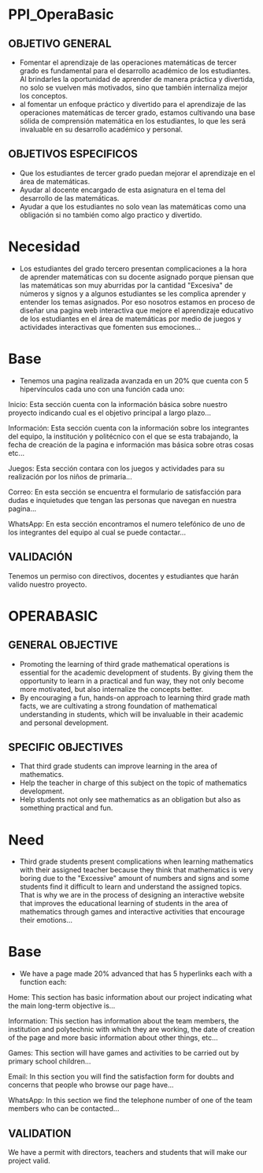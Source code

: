 # PPI_OperaBasic
## OBJETIVO GENERAL  
  
- Fomentar el aprendizaje de las operaciones matemáticas de tercer grado es fundamental para el desarrollo académico de los estudiantes. Al brindarles la oportunidad de aprender de manera práctica y divertida, no solo se vuelven más motivados, sino que también internaliza mejor los conceptos.  
- al fomentar un enfoque práctico y divertido para el aprendizaje de las operaciones matemáticas de tercer grado, estamos cultivando una base sólida de comprensión matemática en los estudiantes, lo que les será invaluable en su desarrollo académico y personal.
  
## OBJETIVOS ESPECIFICOS
- Que los estudiantes de tercer grado puedan mejorar el aprendizaje en el área de matemáticas.
- Ayudar al docente encargado de esta asignatura en el tema del desarrollo de las matemáticas.
- Ayudar a que los estudiantes no solo vean las matemáticas como una obligación si no también como algo practico y divertido.

# Necesidad  
  

-   Los estudiantes del grado tercero presentan complicaciones a la hora de aprender matemáticas con su docente asignado porque piensan que las matemáticas son muy aburridas por la cantidad "Excesiva" de números y signos y a algunos estudiantes se les complica aprender y entender los temas asignados. Por eso nosotros estamos en proceso de diseñar una pagina web interactiva que mejore el aprendizaje educativo de los estudiantes en el área de matemáticas por medio de juegos y actividades interactivas que fomenten sus emociones...  
    

  
# Base  
  

-   Tenemos una pagina realizada avanzada en un 20% que cuenta con 5 hipervínculos cada uno con una función cada uno:  
    

  
Inicio: Esta sección cuenta con la información básica sobre nuestro proyecto indicando cual es el objetivo principal a largo plazo...  
  
Información: Esta sección cuenta con la información sobre los integrantes del equipo, la institución y politécnico con el que se esta trabajando, la fecha de creación de la pagina e información mas básica sobre otras cosas etc...  
  
Juegos: Esta sección contara con los juegos y actividades para su realización por los niños de primaria...  
  
Correo: En esta sección se encuentra el formulario de satisfacción para dudas e inquietudes que tengan las personas que navegan en nuestra pagina...  
  
WhatsApp: En esta sección encontramos el numero telefónico de uno de los integrantes del equipo al cual se puede contactar...


## VALIDACIÓN
Tenemos un permiso con directivos, docentes y estudiantes que harán valido nuestro proyecto.


# OPERABASIC

## GENERAL OBJECTIVE  
  
- Promoting the learning of third grade mathematical operations is essential for the academic development of students. By giving them the opportunity to learn in a practical and fun way, they not only become more motivated, but also internalize the concepts better.  
- By encouraging a fun, hands-on approach to learning third grade math facts, we are cultivating a strong foundation of mathematical understanding in students, which will be invaluable in their academic and personal development.
  
## SPECIFIC OBJECTIVES
- That third grade students can improve learning in the area of ​​mathematics.
- Help the teacher in charge of this subject on the topic of mathematics development.
- Help students not only see mathematics as an obligation but also as something practical and fun.

# Need  
  

- Third grade students present complications when learning mathematics with their assigned teacher because they think that mathematics is very boring due to the "Excessive" amount of numbers and signs and some students find it difficult to learn and understand the assigned topics. That is why we are in the process of designing an interactive website that improves the educational learning of students in the area of ​​mathematics through games and interactive activities that encourage their emotions...  
    

  
# Base  
  

- We have a page made 20% advanced that has 5 hyperlinks each with a function each:  
    

  
Home: This section has basic information about our project indicating what the main long-term objective is...  
  
Information: This section has information about the team members, the institution and polytechnic with which they are working, the date of creation of the page and more basic information about other things, etc...  
  
Games: This section will have games and activities to be carried out by primary school children...  
  
Email: In this section you will find the satisfaction form for doubts and concerns that people who browse our page have...  
  
WhatsApp: In this section we find the telephone number of one of the team members who can be contacted...


## VALIDATION
We have a permit with directors, teachers and students that will make our project valid.
